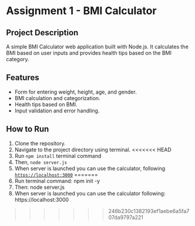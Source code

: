 # Assignment 1 - BMI Calculator

## Project Description
A simple BMI Calculator web application built with Node.js. It calculates the BMI based on user inputs and provides health tips based on the BMI category.

## Features
- Form for entering weight, height, age, and gender.
- BMI calculation and categorization.
- Health tips based on BMI.
- Input validation and error handling.

## How to Run
1. Clone the repository.
2. Navigate to the project directory using terminal.
<<<<<<< HEAD
3. Run `npm install` terminal command
4. Then, `node server.js`
5. When server is launched you can use the calculator, following <a href="https://localhost:3000">`https://localhost:3000`</a>
=======
3. Run terminal command: npm init -y
4. Then: node server.js
5. When server is launched you can use the calculator following: https://localhost:3000
>>>>>>> 246b230c1382193ef1aebe6a5fa707da9797a221
